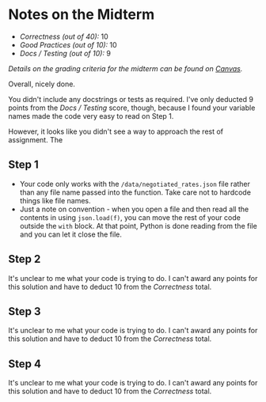 # Notes on the Midterm

* _Correctness    (out of 40):_ 10
* _Good Practices (out of 10):_ 10
* _Docs / Testing (out of 10):_ 9

_Details on the grading criteria for the midterm can be found on [Canvas](https://canvas.slu.edu/courses/28045/rubrics/23671)._

Overall, nicely done.

You didn't include any docstrings or tests as required. I've only deducted 9 points from the _Docs / Testing_ score, though, because I found your variable names made the code very easy to read on Step 1.

However, it looks like you didn't see a way to approach the rest of assignment. The 




## Step 1
* Your code only works with the `/data/negotiated_rates.json` file rather than any file name passed into the function. Take care not to hardcode things like file names.
* Just a note on convention - when you open a file and then read all the contents in using `json.load(f)`, you can move the rest of your code outside the `with` block.  At that point, Python is done reading from the file and you can let it close the file.

## Step 2
It's unclear to me what your code is trying to do. I can't award any points for this solution and have to deduct 10 from the _Correctness_ total.

## Step 3
It's unclear to me what your code is trying to do. I can't award any points for this solution and have to deduct 10 from the _Correctness_ total.

## Step 4
It's unclear to me what your code is trying to do. I can't award any points for this solution and have to deduct 10 from the _Correctness_ total.

